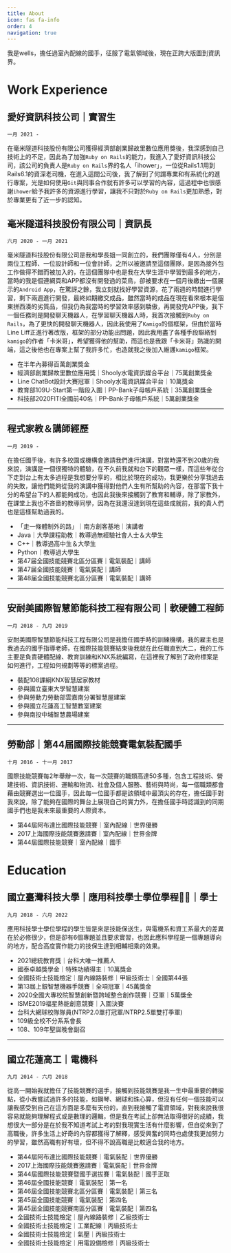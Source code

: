 ```yaml
---
title: About
icon: fas fa-info
order: 4
navigation: true
---
```

我是wells，擔任過室內配線的國手，征服了電氣領域後，現在正跨大版圖到資訊界。

# Work Experience
## 愛好資訊科技公司｜實習生
`一月 2021 -`

在毫米隧道科技股份有限公司獲得經濟部創業歸故里數位應用獎後，我深感到自己技術上的不足，因此為了加強`Ruby on Rails`的能力，我進入了愛好資訊科技公司，該公司的負責人是`Ruby on Rails`界的名人「ihower」，一位從Rails1.1用到Rails6.1的資深老司機，在進入這間公司後，我了解到了何謂專業和有系統化的進行專案，光是如何使用`Git`與同事合作就有許多可以學習的內容，這過程中也很感謝`ihower`給予我許多的資源進行學習，讓我不只對於`Ruby on Rails`更加熟悉，對於專業更有了近一步的認知。

## 毫米隧道科技股份有限公司｜資訊長
`六月 2020 - 一月 2021`

毫米隧道科技股份有限公司是我和學長姐一同創立的，我們團隊僅有4人，分別是兩位工程師、一位設計師和一位會計師，之所以被邀請至這個團隊，是因為接外包工作做得不錯而被加入的，在這個團隊中也是我在大學生涯中學習到最多的地方，當時的我是個連網頁和APP都沒有開發過的菜鳥，卻被要求在一個月後繳出一個展示的`Android App`，在驚訝之餘，我立刻就找好學習資源，花了兩週的時間進行學習，剩下兩週進行開發，最終如期繳交成品，雖然當時的成品在現在看來根本是個東拼西湊的劣質品，但我仍為我當時的學習效率感到驕傲，再開發完APP後，我下一個任務則是開發聊天機器人，在學習聊天機器人時，我首次接觸到`Ruby on Rails`，為了更快的開發聊天機器人，因此我使用了`Kamigo`的個框架，但由於當時Line Liff正進行著改版，框架的部分功能出問題，因此我用盡了各種手段聯絡到`kamigo`的作者「卡米哥」，希望獲得他的幫助，而這也是我跟「卡米哥」熟識的開端，這之後他也在專案上幫了我許多忙，也造就我之後加入維護`kamigo`框架。

- 在半年內募得百萬創業獎金
- 經濟部創業歸故里數位應用獎｜Shooly水電資訊媒合平台｜75萬創業獎金
- Line ChatBot設計大賽冠軍｜Shooly水電資訊媒合平台｜10萬獎金
- 教育部109U-Start第一階段入圍｜PP-Bank子母帳戶系統｜35萬創業獎金
- 科技部2020FITI全國前40名｜PP-Bank子母帳戶系統｜5萬創業獎金

---

## 程式家教＆講師經歷
`一月 2019 - `

在擔任國手後，有許多校園或機構會邀請我們進行演講，對當時還不到20歲的我來說，演講是一個很獨特的體驗，在不久前我就和台下的觀眾一樣，而這些年從台下走到台上有太多過程是我想要分享的，相比於現在的成功，我更樂於分享我過去的失敗，讓他們能夠從我的演講中獲得對他們人生有所幫助的內容，在那當下我十分的希望台下的人都能夠成功，也因此我後來接觸到了教育和輔導，除了家教外，在課堂上我也不吝嗇的教導同學，因為在我還沒達到現在這些成就前，我的貴人們也是這樣幫助過我的。

- 「走一條體制外的路」｜南方創客基地｜演講者
- Java｜大學課程助教｜教導過無經驗社會人士＆大學生
- C++｜教導過高中生＆大學生
- Python｜教導過大學生
- 第47届全國技能競賽北區分區賽｜電氣裝配｜講師
- 第47届全國技能競賽｜電氣裝配｜講師
- 第48届全國技能競賽北區分區賽｜電氣裝配｜講師

---

## 安耐美國際智慧節能科技工程有限公司｜軟硬體工程師
`一月 2018 - 九月 2019`

安耐美國際智慧節能科技工程有限公司是我擔任國手時的訓練機構，我的雇主也是我過去的國手指導老師，在國際技能競賽結束後我就在此任職直到大二，我的工作主要是負責硬體配線、教育訓練和KNX系統編寫，在這裡我了解到了政府標案是如何進行，工程如何規劃等等的標案過程。

- 裝配108課綱KNX智慧居家教材
- 參與國立臺東大學智慧建案
- 參與勞動力勞動部雲嘉南分署智慧屋建案
- 參與國立花蓮高工智慧教室建案
- 參與南投中埔智慧農場建案

---

## 勞動部｜第44届國際技能競賽電氣裝配國手
`十月 2016 - 十一月 2017`

國際技能競賽每2年舉辦一次，每一次競賽的職類高達50多種，包含工程技術、營建技術、資訊技術、運輸和物流、社會及個人服務、藝術與時尚，每一個職類都會藉由競賽選出一位國手，因此每一位國手都是該領域中最頂尖的存在，擔任國手對我來說，除了能夠在國際的舞台上展現自己的實力外，在擔任國手時認識到的同期國手們也是我未來最重要的人際資本。

- 第44屆阿布達比國際技能競賽｜室內配線｜世界優勝
- 2017上海國際技能競賽邀請賽｜室內配線｜世界金牌
- 第44屆國際技能競賽｜室內配線｜國手

# Education
## 國立臺灣科技大學｜應用科技學士學位學程｜學士
`九月 2018 - 六月 2022`

應用科技學士學位學程的學生皆是來是技能保送生，與電機系和資工系最大的差異在於必修很少，但是卻有6個專題並且要求實習，也因此應科學程是一個專題導向的地方，配合高度實作能力的技保生達到相輔相乘的效果。

- 2021總統教育獎｜台科大唯一推薦人
- 國泰卓越獎學金｜特殊功績得主｜10萬獎金
- 全國技術士技能檢定｜屋內線路裝修｜甲級技術士｜全國第44張
- 第13屆上銀智慧機器手競賽｜全項冠軍｜45萬獎金
- 2020全國大專校院智慧創新暨跨域整合創作競賽｜亞軍｜5萬獎金
- ISME2019福星熱能創意競賽｜入圍決賽
- 台科大網球校隊隊員(NTRP2.0單打冠軍/NTRP2.5單雙打季軍)
- 109級全校不分系系會長
- 108、109年聖誕晚會副召

---

## 國立花蓮高工｜電機科
`九月 2014 - 六月 2018`

從高一開始我就擔任了技能競賽的選手，接觸到技能競賽是我一生中最重要的轉捩點，從小我嘗試過許多的技能，如鋼琴、網球和珠心算，但沒有任何一個技能可以讓我感受到自己在這方面是多麼有天份的，直到我接觸了電資領域，對我來說我很容易就能夠理解程式或是數理的邏輯，但是我在考試上卻無法取得很好的成績，我想很大一部分是在於我不知道考試上考的對我現實生活有什麼影響，但自從來到了高職後，許多生活上好奇的內容都獲得了解釋，感受興奮的同時也處使我更加努力的學習，雖然高職有好有壞，但不得不說高職是比較適合我的地方。

- 第44屆阿布達比國際技能競賽｜電氣裝配｜世界優勝
- 2017上海國際技能競賽邀請賽｜電氣裝配｜世界金牌
- 第44屆國際技能競賽暨國手選拔賽｜電氣裝配｜國手正取
- 第46屆全國技能競賽｜電氣裝配｜第一名
- 第46屆全國技能競賽北區分區賽｜電氣裝配｜第三名
- 第45屆全國技能競賽｜電氣裝配｜第四名
- 第45屆全國技能競賽南區分區賽｜電氣裝配｜第四名
- 全國技術士技能檢定｜屋內線路裝修｜乙級技術士
- 全國技術士技能檢定｜工業配線｜丙級技術士
- 全國技術士技能檢定｜氣壓｜丙級技術士
- 全國技術士技能檢定｜用電設備檢修｜丙級技術士